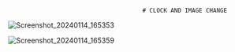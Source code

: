                                           # CLOCK AND IMAGE CHANGE

![Screenshot_20240114_165353](https://github.com/CristianoFranca1976/clock/assets/135919856/f3293f55-decd-4cbe-9574-48f40fe2c247)


![Screenshot_20240114_165359](https://github.com/CristianoFranca1976/clock/assets/135919856/e1afcb6a-f432-414b-835d-53b48fad5f7c)
